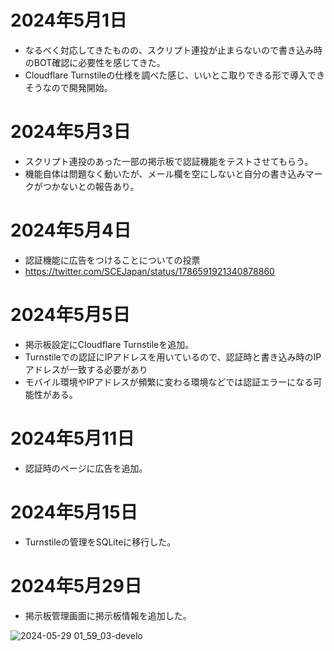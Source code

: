 # 2024年5月1日

- なるべく対応してきたものの、スクリプト連投が止まらないので書き込み時のBOT確認に必要性を感じてきた。
- Cloudflare Turnstileの仕様を調べた感じ、いいとこ取りできる形で導入できそうなので開発開始。

# 2024年5月3日

- スクリプト連投のあった一部の掲示板で認証機能をテストさせてもらう。
- 機能自体は問題なく動いたが、メール欄を空にしないと自分の書き込みマークがつかないとの報告あり。

# 2024年5月4日

- 認証機能に広告をつけることについての投票
- https://twitter.com/SCEJapan/status/1786591921340878860

# 2024年5月5日

- 掲示板設定にCloudflare Turnstileを追加。
- Turnstileでの認証にIPアドレスを用いているので、認証時と書き込み時のIPアドレスが一致する必要があり
- モバイル環境やIPアドレスが頻繁に変わる環境などでは認証エラーになる可能性がある。

# 2024年5月11日

- 認証時のページに広告を追加。

# 2024年5月15日

- Turnstileの管理をSQLiteに移行した。

# 2024年5月29日

- 掲示板管理画面に掲示板情報を追加した。

![2024-05-29 01_59_03-develo](https://t1.jpnkn.com/wp-content/uploads/2024/05/29020320/2024-05-29-01_59_03-develo.png)
